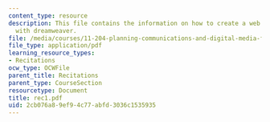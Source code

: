 ```yaml
---
content_type: resource
description: This file contains the information on how to create a web page creation
  with dreamweaver.
file: /media/courses/11-204-planning-communications-and-digital-media-fall-2004/2cb076a89ef94c77abfd3036c1535935_rec1.pdf
file_type: application/pdf
learning_resource_types:
- Recitations
ocw_type: OCWFile
parent_title: Recitations
parent_type: CourseSection
resourcetype: Document
title: rec1.pdf
uid: 2cb076a8-9ef9-4c77-abfd-3036c1535935
---
```

